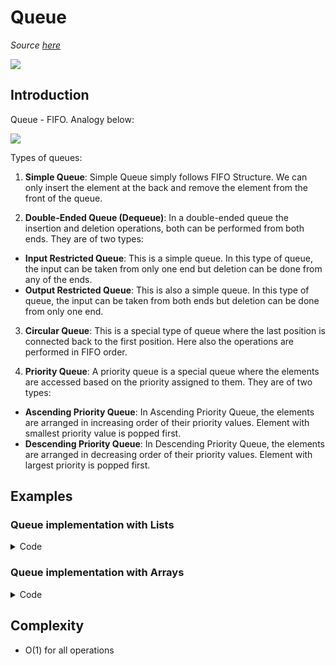 # Queue

_Source [here](https://www.geeksforgeeks.org/introduction-to-queue-data-structure-and-algorithm-tutorials/)_

<img src="https://media.geeksforgeeks.org/wp-content/uploads/20240606165428/Introduction-to-Queue-(2).webp" />

## Introduction

Queue - FIFO. Analogy below:

<img src="https://media.geeksforgeeks.org/wp-content/uploads/20240410122927/FIFO-Principle-(First-In-First-Out).webp" />

Types of queues:

1. **Simple Queue**: Simple Queue simply follows FIFO Structure. We can only insert the element at the back and remove the element from the front of the queue.

2. **Double-Ended Queue (Dequeue)**: In a double-ended queue the insertion and deletion operations, both can be performed from both ends. They are of two types:
  - **Input Restricted Queue**: This is a simple queue. In this type of queue, the input can be taken from only one end but deletion can be done from any of the ends.
  - **Output Restricted Queue**: This is also a simple queue. In this type of queue, the input can be taken from both ends but deletion can be done from only one end.

3. **Circular Queue**: This is a special type of queue where the last position is connected back to the first position. Here also the operations are performed in FIFO order.

4. **Priority Queue**: A priority queue is a special queue where the elements are accessed based on the priority assigned to them. They are of two types:
  - **Ascending Priority Queue**: In Ascending Priority Queue, the elements are arranged in increasing order of their priority values. Element with smallest priority value is popped first.
  - **Descending Priority Queue**: In Descending Priority Queue, the elements are arranged in decreasing order of their priority values. Element with largest priority is popped first.

## Examples

### Queue implementation with Lists

<details>
  <summary>Code</summary>

```java
class QueueNode
{
	int data;
	QueueNode next;
	QueueNode(int a)
	{
	    data = a;
	    next = null;
	}
}

class MyQueue
{
  QueueNode front, rear;

	void push(int a)
	{
	    QueueNode node = new QueueNode(a);
      if(front == null) {
          front = rear = node;
      } else {
          rear.next = node;
          rear = node;
      }
	}

	int pop()
	{
      if(front == null) {
          return -1;
      }

      var data = front.data;
      front = front.next;
      if(front == null) {
          rear = null;
      }
      return data;
	}
}
```

</details>

### Queue implementation with Arrays

<details>
  <summary>Code</summary>

```swift
struct Queue<T> {
    var items: [T]

    init(items: [T] = []) {
        self.items = items
    }

    mutating func enqueue(_ item: T) {
        items.append(item)
    }

    mutating func dequeue() -> T? {
        items.removeFirst()
    }

    var peek: T? {
        items.first
    }
}
```

</details>

## Complexity

- O(1) for all operations
